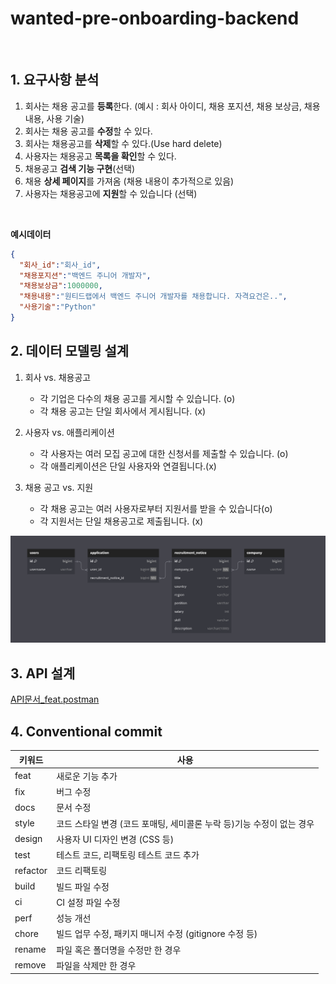 # wanted-pre-onboarding-backend

</br>

## 1. 요구사항 분석
1. 회사는 채용 공고를 **등록**한다.
   (예시 : 회사 아이디, 채용 포지션, 채용 보상금, 채용내용, 사용 기술)
2. 회사는 채용 공고를 **수정**할 수 있다.
3. 회사는 채용공고를 **삭제**할 수 있다.(Use hard delete)
4. 사용자는 채용공고 **목록을 확인**할 수 있다.
5. 채용공고 **검색 기능 구현**(선택)
6. 채용 **상세 페이지**를 가져옴 (채용 내용이 추가적으로 있음)
7. 사용자는 채용공고에 **지원**할 수 있습니다 (선택)
</br>

**예시데이터**
```json
{
  "회사_id":"회사_id",
  "채용포지션":"백엔드 주니어 개발자",
  "채용보상금":1000000,
  "채용내용":"원티드랩에서 백엔드 주니어 개발자를 채용합니다. 자격요건은..",
  "사용기술":"Python"
}
```
## 2. 데이터 모델링 설계


1. 회사 vs. 채용공고
    - 각 기업은 다수의 채용 공고를 게시할 수 있습니다. (o)
    - 각 채용 공고는 단일 회사에서 게시됩니다. (x)

2. 사용자 vs. 애플리케이션 
    - 각 사용자는 여러 모집 공고에 대한 신청서를 제출할 수 있습니다. (o)
    - 각 애플리케이션은 단일 사용자와 연결됩니다.(x)

3. 채용 공고 vs. 지원 
    - 각 채용 공고는 여러 사용자로부터 지원서를 받을 수 있습니다(o)
    - 각 지원서는 단일 채용공고로 제출됩니다. (x)

![erd image](https://github.com/Ooyd/wanted-pre-onboarding-backend/blob/master/onboading_erd.PNG?raw=true)

## 3. API 설계
[API문서_feat.postman](https://documenter.getpostman.com/view/20086866/2s9YR85Z9S)


## 4. Conventional commit

| 키워드   | 사용                                                                  |
| -------- | --------------------------------------------------------------------- |
| feat     | 새로운 기능 추가                                                      |
| fix      | 버그 수정                                                             |
| docs     | 문서 수정                                                             |
| style    | 코드 스타일 변경 (코드 포매팅, 세미콜론 누락 등)기능 수정이 없는 경우 |
| design   | 사용자 UI 디자인 변경 (CSS 등)                                        |
| test     | 테스트 코드, 리팩토링 테스트 코드 추가                                |
| refactor | 코드 리팩토링                                                         |
| build    | 빌드 파일 수정                                                        |
| ci       | CI 설정 파일 수정                                                     |
| perf     | 성능 개선                                                             |
| chore    | 빌드 업무 수정, 패키지 매니저 수정 (gitignore 수정 등)                |
| rename   | 파일 혹은 폴더명을 수정만 한 경우                                     |
| remove   | 파일을 삭제만 한 경우                                                 |

